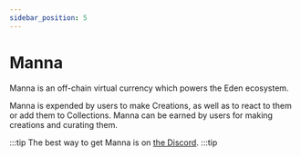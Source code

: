 ```yaml
---
sidebar_position: 5
---
```


# Manna

Manna is an off-chain virtual currency which powers the Eden ecosystem.

Manna is expended by users to make Creations, as well as to react to them or add them to Collections. Manna can be earned by users for making creations and curating them.

:::tip
The best way to get Manna is on [the Discord](https://discord.gg/4dSYwDT).
:::tip